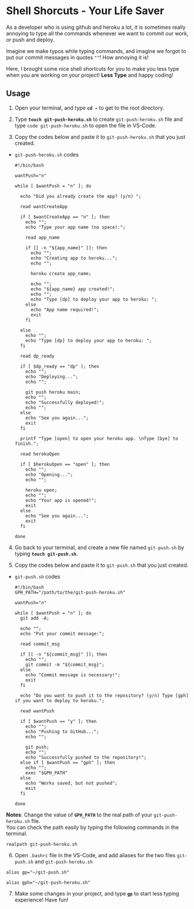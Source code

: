 # Shell Shorcuts - Your Life Saver

As a developer who is using github and heroku a lot, it is sometimes really annoying to type all the commands whenever we want to commit our work, or push and deploy.

Imagine we make typos while typing commands, and imagine we forgot to put our commit messages in quotes `""`! How annoying it is!

Here, I brought some nice shell shortcuts for you to make you less type when you are working on your project! **Less Type** and happy coding!

## Usage

1. Open your terminal, and type **`cd ~`** to get to the root directory.

2. Type **`touch git-push-heroku.sh`** to create `git-push-heroku.sh` file and type `code git-push-heroku.sh` to open the file in VS-Code.

3. Copy the codes below and paste it to `git-push-heroku.sh` that you just created.

- `git-push-heroku.sh` codes

  ```shell
  #!/bin/bash

  wantPush="n"

  while [ $wantPush = "n" ]; do

    echo "Did you already create the app? (y/n) ";

    read wantCreateApp

    if [ $wantCreateApp == "n" ]; then
      echo "";
      echo "Type your app name (no space):";

      read app_name

      if [[ -n "${app_name}" ]]; then
        echo "";
        echo "Creating app to heroku...";
        echo "";

        heroku create app_name;

        echo "";
        echo "${app_name} app created!";
        echo "";
        echo "Type [dp] to deploy your app to heroku: ";
      else
        echo "App name required!";
        exit
      fi

    else
      echo "";
      echo "Type [dp] to deploy your app to heroku: ";
    fi

    read dp_ready

    if [ $dp_ready == "dp" ]; then
      echo "";
      echo "Deploying...";
      echo "";

      git push heroku main;
      echo "";
      echo "Successfully deployed!";
      echo "";
    else
      echo "See you again...";
      exit
    fi

    printf "Type [open] to open your heroku app. \nType [bye] to finish.";

    read herokuOpen

    if [ $herokuOpen == "open" ]; then
      echo "";
      echo "Opening...";
      echo "";

      heroku open;
      echo "";
      echo "Your app is opened!";
      exit
    else
      echo "See you again...";
      exit
    fi

  done
  ```

4. Go back to your terminal, and create a new file named `git-push.sh` by typing **`touch git-push.sh`**.

5. Copy the codes below and paste it to `git-push.sh` that you just created.

- `git-push.sh` codes

  ```shell
  #!/bin/bash
  GPH_PATH="/path/to/the/git-push-heroku.sh"

  wantPush="n"

  while [ $wantPush = "n" ]; do
    git add -A;

    echo "";
    echo "Put your commit message:";

    read commit_msg

    if [[ -n "${commit_msg}" ]]; then
      echo "";
      git commit -m "${commit_msg}";
    else
      echo "Commit message is necessary!";
      exit
    fi

    echo "Do you want to push it to the repository? (y/n) Type [gph] if you want to deploy to heroku.";

    read wantPush

    if [ $wantPush == "y" ]; then
      echo "";
      echo "Pushing to GitHub...";
      echo "";

      git push;
      echo "";
      echo "Successfully pushed to the repository!";
    else if [ $wantPush == "gph" ]; then
      echo "";
      exec "$GPH_PATH"
    else
      echo "Works saved, but not pushed";
      exit
    fi

  done
  ```

**Notes**: Change the value of **`GPH_PATH`** to the real path of your `git-push-heroku.sh` file.  
You can check the path easily by typing the following commands in the terminal.

```shell
realpath git-push-heroku.sh
```

6. Open `.bashrc` file in the VS-Code, and add aliases for the two files `git-push.sh` and `git-push-heroku.sh`

```shell
alias gp="~/git-push.sh"

alias gph="~/git-push-heroku.sh"
```

7. Make some changes in your project, and type **`gp`** to start less typing experience! Have fun!
